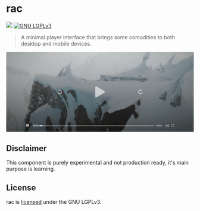 # rac

![][build-badge]
[![GNU LGPLv3][license-badge]][license]

> A minimal player interface that brings some comodities to both desktop and
> mobile devices.

![rac screenshot][front]

## Disclaimer

This component is purely experimental and not production ready, it's main
purpose is learning.

## License

rac is [licensed][license] under the GNU LGPLv3.

[license]: LICENSE
[front]: other/rac-front.png
[build-badge]:
  https://github.com/calvingerling/rac/workflows/build/badge.svg
[license-badge]:
  https://img.shields.io/badge/license-GNU%20LGPLv3-brightgreen?style=flat-square
